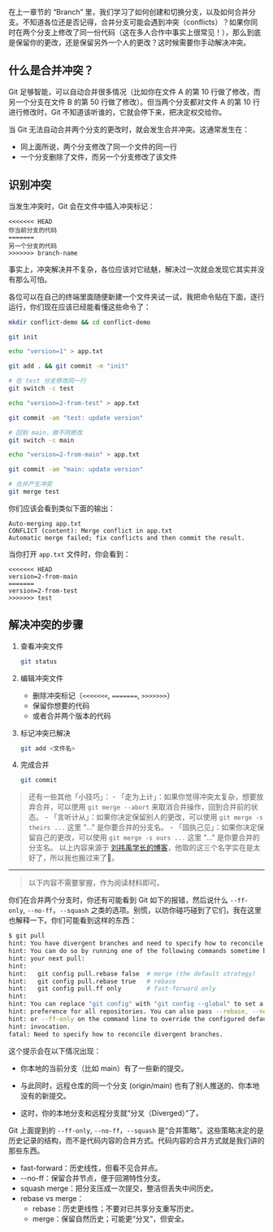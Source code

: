 在上一章节的 “Branch” 里，我们学习了如何创建和切换分支，以及如何合并分支。不知道各位还是否记得，合并分支可能会遇到冲突（conflicts）？如果你同时在两个分支上修改了同一份代码（这在多人合作中事实上很常见！），那么到底是保留你的更改，还是保留另外一个人的更改？这时候需要你手动解决冲突。

## 什么是合并冲突？

Git 足够智能，可以自动合并很多情况（比如你在文件 A 的第 10 行做了修改，而另一个分支在文件 B 的第 50 行做了修改）。但当两个分支都对文件 A 的第 10 行进行修改时，Git 不知道该听谁的，它就会停下来，把决定权交给你。

当 Git 无法自动合并两个分支的更改时，就会发生合并冲突。这通常发生在：
- 同上面所说，两个分支修改了同一个文件的同一行
- 一个分支删除了文件，而另一个分支修改了该文件

## 识别冲突

当发生冲突时，Git 会在文件中插入冲突标记：

```
<<<<<<< HEAD
你当前分支的代码
=======
另一个分支的代码
>>>>>>> branch-name
```

事实上，冲突解决并不复杂，各位应该对它祛魅，解决过一次就会发现它其实并没有那么可怕。

各位可以在自己的终端里面随便新建一个文件夹试一试，我把命令贴在下面，逐行运行，你们现在应该已经能看懂这些命令了：

```bash
mkdir conflict-demo && cd conflict-demo

git init

echo "version=1" > app.txt

git add . && git commit -m "init"

# 在 test 分支修改同一行
git switch -c test

echo "version=2-from-test" > app.txt

git commit -am "test: update version"

# 回到 main，做不同修改
git switch -c main

echo "version=2-from-main" > app.txt

git commit -am "main: update version"

# 合并产生冲突
git merge test
```

你们应该会看到类似下面的输出：

```
Auto-merging app.txt
CONFLICT (content): Merge conflict in app.txt
Automatic merge failed; fix conflicts and then commit the result.
```

当你打开 `app.txt` 文件时，你会看到：

```
<<<<<<< HEAD
version=2-from-main
=======
version=2-from-test
>>>>>>> test
```

## 解决冲突的步骤

1. 查看冲突文件
    ```bash
    git status
    ```

2. 编辑冲突文件
    - 删除冲突标记（`<<<<<<<`, `=======`, `>>>>>>>`）
    - 保留你想要的代码
    - 或者合并两个版本的代码

3. 标记冲突已解决
    ```bash
    git add <文件名>
    ```

4. 完成合并
    ```bash
    git commit
    ```

> 还有一些其他「小技巧」：
    - 「走为上计」：如果你觉得冲突太复杂，想要放弃合并，可以使用 `git merge --abort` 来取消合并操作，回到合并前的状态。
    - 「言听计从」：如果你决定保留别人的更改，可以使用 `git merge -s theirs ...` 这里 "..." 是你要合并的分支名。
    - 「固执己见」：如果你决定保留自己的更改，可以使用 `git merge -s ours ...` 这里 "..." 是你要合并的分支名。
    以上内容来源于 [刘祎禹学长的博客](https://lau.yeeyu.org/blog-zh-cn/git-usage-merging-zh-cn/)，他取的这三个名字实在是太好了，所以我也搬过来了🤣。


---

> 以下内容不需要掌握，作为阅读材料即可。

你们在合并两个分支时，你还有可能看到 Git 如下的报错，然后说什么 `--ff-only`, `--no-ff`，`--squash` 之类的选项。别慌，以防你碰巧碰到了它们，我在这里也解释一下。你们可能看到这样的东西：

```bash
$ git pull
hint: You have divergent branches and need to specify how to reconcile them.
hint: You can do so by running one of the following commands sometime before
hint: your next pull:
hint:
hint:   git config pull.rebase false  # merge (the default strategy)
hint:   git config pull.rebase true   # rebase
hint:   git config pull.ff only       # fast-forward only
hint:
hint: You can replace "git config" with "git config --global" to set a default
hint: preference for all repositories. You can also pass --rebase, --no-rebase,
hint: or --ff-only on the command line to override the configured default per
hint: invocation.
fatal: Need to specify how to reconcile divergent branches.
```

这个提示会在以下情况出现：

- 你本地的当前分支（比如 main）有了一些新的提交。

- 与此同时，远程仓库的同一个分支 (origin/main) 也有了别人推送的、你本地没有的新提交。

- 这时，你的本地分支和远程分支就“分叉（Diverged）”了。

Git 上面提到的 `--ff-only`, `--no-ff`，`--squash` 是“合并策略”。这些策略决定的是历史记录的结构，而不是代码内容的合并方式。代码内容的合并方式就是我们讲的那些东西。

- fast-forward：历史线性，但看不见合并点。
- --no-ff：保留合并节点，便于回溯特性分支。
- squash merge：把分支压成一次提交，整洁但丢失中间历史。
- rebase vs merge：
    - rebase：历史更线性；不要对已共享分支重写历史。
    - merge：保留自然历史；可能更“分叉”，但安全。
